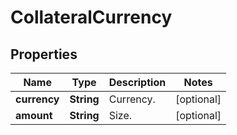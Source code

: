 
# CollateralCurrency

## Properties

Name | Type | Description | Notes
------------ | ------------- | ------------- | -------------
**currency** | **String** | Currency. |  [optional]
**amount** | **String** | Size. |  [optional]

